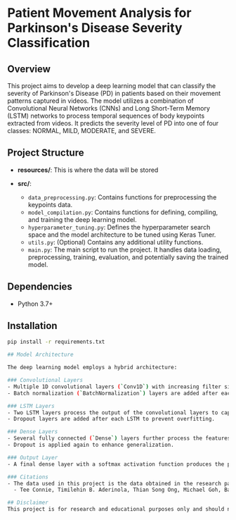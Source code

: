 # Patient Movement Analysis for Parkinson's Disease Severity Classification

## Overview
This project aims to develop a deep learning model that can classify the severity of Parkinson's Disease (PD) in patients based on their movement patterns captured in videos. The model utilizes a combination of Convolutional Neural Networks (CNNs) and Long Short-Term Memory (LSTM) networks to process temporal sequences of body keypoints extracted from videos. It predicts the severity level of PD into one of four classes: NORMAL, MILD, MODERATE, and SEVERE.

## Project Structure

- **resources/**: This is where the data will be stored
  
- **src/**:
  - `data_preprocessing.py`: Contains functions for preprocessing the keypoints data.
  - `model_compilation.py`: Contains functions for defining, compiling, and training the deep learning model.
  - `hyperparameter_tuning.py`: Defines the hyperparameter search space and the model architecture to be tuned using Keras Tuner.
  - `utils.py`: (Optional) Contains any additional utility functions.
  - `main.py`: The main script to run the project. It handles data loading, preprocessing, training, evaluation, and potentially saving the trained model.

## Dependencies
- Python 3.7+

## Installation
```bash
pip install -r requirements.txt

## Model Architecture

The deep learning model employs a hybrid architecture:

### Convolutional Layers
- Multiple 1D convolutional layers (`Conv1D`) with increasing filter sizes are applied to the input sequence of keypoints to extract spatial features within each frame.
- Batch normalization (`BatchNormalization`) layers are added after each convolutional layer to stabilize training and improve generalization.

### LSTM Layers
- Two LSTM layers process the output of the convolutional layers to capture temporal dependencies in the movement patterns across frames.
- Dropout layers are added after each LSTM to prevent overfitting.

### Dense Layers
- Several fully connected (`Dense`) layers further process the features learned by the convolutional and LSTM layers.
- Dropout is applied again to enhance generalization.

### Output Layer
- A final dense layer with a softmax activation function produces the probability distribution over the four PD severity classes.

### Citations
- The data used in this project is the data obtained in the research paper: Pose-Based Gait Analysis for Diagnosis of Parkinson’s Disease
  - Tee Connie, Timilehin B. Aderinola, Thian Song Ong, Michael Goh, Bayu Erfianto, Bedy Purnama, “Pose-based Gait Analysis for Diagnosis of Parkinson’s Disease”, Algorithms, 15(12), 474, 2022. DOI: https://doi.org/10.3390/a15120474.

## Disclaimer
This project is for research and educational purposes only and should not be used for making actual medical diagnoses or treatment decisions. Always consult with a qualified healthcare professional for any health concerns.
